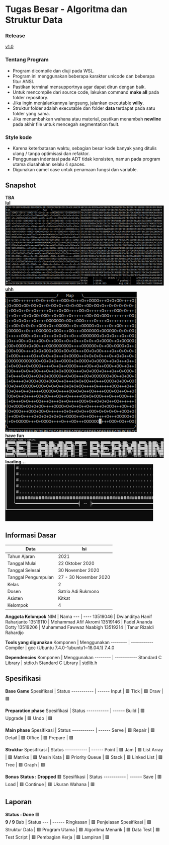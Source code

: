 # Tugas Besar - Algoritma dan Struktur Data

### Release
[v1.0](https://github.com/Lock1/Strukdat-IF2110/releases/tag/v1.0)


### Tentang Program
- Program dicompile dan diuji pada WSL.
- Program ini menggunakan beberapa karakter unicode dan beberapa fitur ANSI.
- Pastikan terminal mensupportnya agar dapat dirun dengan baik.
- Untuk mencompile dari source code, lakukan command **make all** pada folder repository.
- Jika ingin menjalankannya langsung, jalankan executable **willy**.
- Struktur folder adalah executable dan folder **data** terdapat pada satu folder yang sama.
- Jika menambahkan wahana atau material, pastikan menambah **newline** pada akhir file untuk mencegah segmentation fault.

### Style kode
- Karena keterbatasan waktu, sebagian besar kode banyak yang ditulis ulang / tanpa optimisasi dan refaktor.
- Penggunaan indentasi pada ADT tidak konsisten, namun pada program utama diusahakan selalu 4 spaces.
- Digunakan camel case untuk penamaan fungsi dan variable.

## Snapshot
**TBA** \
**lul** \
![Kekw](/other/img/cool.gif) \
**uhh** \
![nope](/other/img/wrong.gif) \
**have fun** \
![havefun](/other/img/have-fun.jpg) \
**loading...** \
![loading](/other/img/loading.gif)

## Informasi Dasar
Data                | Isi
----                | ---
Tahun Ajaran        | 2021
Tanggal Mulai       | 22 Oktober 2020
Tanggal Selesai     | 30 November 2020
Tanggal Pengumpulan | 27 - 30 November 2020
Kelas               | 2
Dosen               | Satrio Adi Rukmono
Asisten             | Kitkat
Kelompok            | 4


**Anggota Kelompok**
NIM      | Nama
---      | ----
13519046 | Dwianditya Hanif Raharjanto
13519110 | Mohammad Afif Akromi
13519146 | Fadel Ananda Dotty
13519206 | Muhammad Fawwaz Naabigh
13519214 | Tanur Rizaldi Rahardjo


**Tools yang digunakan**
Komponen      | Menggunakan
--------      | -----------
Compiler      | gcc (Ubuntu 7.4.0-1ubuntu1~18.04.1) 7.4.0

**Dependencies**
Komponen           | Menggunakan
--------           | -----------
Standard C Library | stdio.h
Standard C Library | stdlib.h

## Spesifikasi
**Base Game**
Spesifikasi                       | Status
-----------                       | ------
Input                             | :green_square:
Tick                              | :green_square:
Draw                              | :green_square:


**Preparation phase**
Spesifikasi                       | Status
-----------                       | ------
Build                             | :green_square:
Upgrade                           | :green_square:
Undo                              | :green_square:

**Main phase**
Spesifikasi                       | Status
-----------                       | ------
Serve                             | :green_square:
Repair                            | :green_square:
Detail                            | :green_square:
Office                            | :green_square:
Prepare                           | :green_square:

**Struktur**
Spesifikasi     | Status
-----------     | ------
Point           | :green_square:
Jam             | :green_square:
List Array      | :green_square:
Matriks         | :green_square:
Mesin Kata      | :green_square:
Priority Queue  | :green_square:
Stack           | :green_square:
Linked List     | :green_square:
Tree            | :green_square:
Graph           | :green_square:


**Bonus**
**Status : Dropped** :red_square:
Spesifikasi   | Status
-----------   | ------
Save          | :red_square:
Load          | :red_square:
Continue      | :red_square:
Ukuran Wahana | :red_square:


## Laporan
**Status : Done** :green_square: \
**9 / 9**
Bab                     | Status
---                     | ------
Ringkasan               | :green_square:
Penjelasan Spesifikasi  | :green_square:
Struktur Data           | :green_square:
Program Utama           | :green_square:
Algoritma Menarik       | :green_square:
Data Test               | :green_square:
Test Script             | :green_square:
Pembagian Kerja         | :green_square:
Lampiran                | :green_square:
